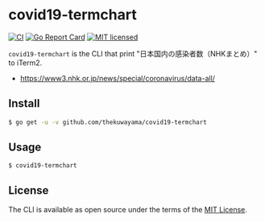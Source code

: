 # covid19-termchart

[![CI](https://github.com/thekuwayama/covid19-termchart/workflows/CI/badge.svg)](https://github.com/thekuwayama/covid19-termchart/actions?workflow=CI)
[![Go Report Card](https://goreportcard.com/badge/github.com/thekuwayama/covid19-termchart)](https://goreportcard.com/report/github.com/thekuwayama/covid19-termchart)
[![MIT licensed](https://img.shields.io/badge/license-MIT-brightgreen.svg)](https://raw.githubusercontent.com/thekuwayama/covid19-termchart/master/LICENSE.txt)

`covid19-termchart` is the CLI that print "日本国内の感染者数（NHKまとめ）"  to iTerm2.

- https://www3.nhk.or.jp/news/special/coronavirus/data-all/

## Install

```bash
$ go get -u -v github.com/thekuwayama/covid19-termchart
```


## Usage

```
$ covid19-termchart
```


## License

The CLI is available as open source under the terms of the [MIT License](http://opensource.org/licenses/MIT).
